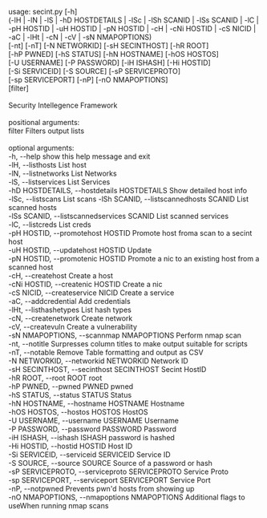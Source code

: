 usage: secint.py [-h] <br>
                 (-lH | -lN | -lS | -hD HOSTDETAILS | -lSc | -lSh SCANID | -lSs SCANID | -lC | -pH HOSTID | -uH HOSTID | -pN HOSTID | -cH | -cNi HOSTID | -cS NICID | -aC | -lHt | -cN | -cV | -sN NMAPOPTIONS)<br>
                 [-nt] [-nT] [-N NETWORKID] [-sH SECINTHOST] [-hR ROOT]<br>
                 [-hP PWNED] [-hS STATUS] [-hN HOSTNAME] [-hOS HOSTOS]<br>
                 [-U USERNAME] [-P PASSWORD] [-iH ISHASH] [-Hi HOSTID]<br>
                 [-Si SERVICEID] [-S SOURCE] [-sP SERVICEPROTO]<br>
                 [-sp SERVICEPORT] [-nP] [-nO NMAPOPTIONS]<br>
                 [filter]<br>
<br>
Security Intellegence Framework<br>
<br>
positional arguments:<br>
  filter                Filters output lists<br>
<br>
optional arguments:<br>
  -h, --help            show this help message and exit<br>
  -lH, --listhosts      List host<br>
  -lN, --listnetworks   List Networks<br>
  -lS, --listservices   List Services<br>
  -hD HOSTDETAILS, --hostdetails HOSTDETAILS
                        Show detailed host info<br>
  -lSc, --listscans     List scans
  -lSh SCANID, --listscannedhosts SCANID
                        List scanned hosts<br>
  -lSs SCANID, --listscannedservices SCANID
                        List scanned services<br>
  -lC, --listcreds      List creds<br>
  -pH HOSTID, --promotehost HOSTID
                        Promote host froma scan to a secint host<br>
  -uH HOSTID, --updatehost HOSTID
                        Update<br>
  -pN HOSTID, --promotenic HOSTID
                        Promote a nic to an existing host from a scanned host<br>
  -cH, --createhost     Create a host<br>
  -cNi HOSTID, --createnic HOSTID
                        Create a nic<br>
  -cS NICID, --createservice NICID
                        Create a service<br>
  -aC, --addcredential  Add credentials<br>
  -lHt, --listhashetypes
                        List hash types<br>
  -cN, --createnetwork  Create network<br>
  -cV, --createvuln     Create a vulnerability<br>
  -sN NMAPOPTIONS, --scannmap NMAPOPTIONS
                        Perform nmap scan<br>
  -nt, --notitle        Surpresses column titles to make output suitable for
                        scripts<br>
  -nT, --notable        Remove Table formatting and output as CSV<br>
  -N NETWORKID, --networkid NETWORKID
                        Network ID<br>
  -sH SECINTHOST, --secinthost SECINTHOST
                        Secint HostID<br>
  -hR ROOT, --root ROOT
                        root<br>
  -hP PWNED, --pwned PWNED
                        pwned<br>
  -hS STATUS, --status STATUS
                        Status<br>
  -hN HOSTNAME, --hostname HOSTNAME
                        Hostname<br>
  -hOS HOSTOS, --hostos HOSTOS
                        HostOS<br>
  -U USERNAME, --username USERNAME
                        Username<br>
  -P PASSWORD, --password PASSWORD
                        Password<br>
  -iH ISHASH, --ishash ISHASH
                        password is hashed<br>
  -Hi HOSTID, --hostid HOSTID
                        Host ID<br>
  -Si SERVICEID, --serviceid SERVICEID
                        Service ID<br>
  -S SOURCE, --source SOURCE
                        Source of a password or hash<br>
  -sP SERVICEPROTO, --serviceproto SERVICEPROTO
                        Service Proto<br>
  -sp SERVICEPORT, --serviceport SERVICEPORT
                        Service Port<br>
  -nP, --notpwned       Prevents pwn'd hosts from showing up<br>
  -nO NMAPOPTIONS, --nmapoptions NMAPOPTIONS
                        Additional flags to useWhen running nmap scans<br>

